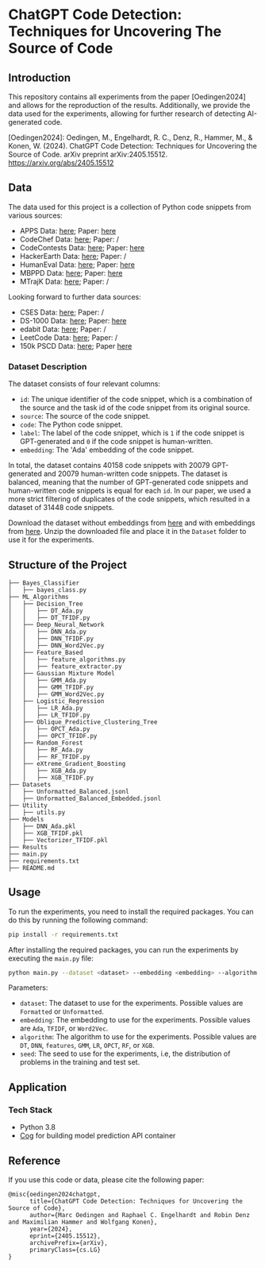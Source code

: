 # ChatGPT Code Detection: Techniques for Uncovering The Source of Code

## Introduction

This repository contains all experiments from the paper [Oedingen2024] and allows for the reproduction of the results. Additionally, we provide the data used for the experiments, allowing for further research of detecting AI-generated code.

[Oedingen2024]: Oedingen, M., Engelhardt, R. C., Denz, R., Hammer, M., & Konen, W. (2024). ChatGPT Code Detection: Techniques for Uncovering the Source of Code. arXiv preprint arXiv:2405.15512.
https://arxiv.org/abs/2405.15512

## Data

The data used for this project is a collection of Python code snippets from various sources:

- APPS Data: [here](https://github.com/hendrycks/apps); Paper: [here](https://arxiv.org/pdf/2105.09938v3.pdf)
- CodeChef Data: [here](https://www.codechef.com/); Paper: /
- CodeContests Data: [here](https://huggingface.co/datasets/deepmind/code_contests); Paper: [here](https://arxiv.org/abs/2203.07814)
- HackerEarth Data: [here](https://www.hackerearth.com/); Paper: /
- HumanEval Data: [here](https://github.com/openai/human-eval); Paper: [here](https://arxiv.org/abs/2107.03374)
- MBPPD Data: [here](https://github.com/google-research/google-research/tree/master/mbpp); Paper: [here](https://arxiv.org/abs/2108.07732)
- MTrajK Data: [here](https://github.com/MTrajK/); Paper: /

Looking forward to further data sources:

- CSES Data: [here](https://cses.fi/problemset/); Paper: /
- DS-1000 Data: [here](https://ds1000-code-gen.github.io); Paper: [here](https://arxiv.org/abs/2211.11501)
- edabit Data: [here](https://edabit.com/challenges/python3); Paper: /
- LeetCode Data: [here](https://leetcode.com/); Paper: /
- 150k PSCD Data: [here](https://www.kaggle.com/datasets/veeralakrishna/150k-python-dataset); Paper [here](https://dl.acm.org/doi/10.1145/2983990.2984041)

### Dataset Description

The dataset consists of four relevant columns:

- `id`: The unique identifier of the code snippet, which is a combination of the source and the task id of the code snippet from its original source.
- `source`: The source of the code snippet.
- `code`: The Python code snippet.
- `label`: The label of the code snippet, which is `1` if the code snippet is GPT-generated and `0` if the code snippet is human-written.
- `embedding`: The 'Ada' embedding of the code snippet.

In total, the dataset contains 40158 code snippets with 20079 GPT-generated and 20079 human-written code snippets.
The dataset is balanced, meaning that the number of GPT-generated code snippets and human-written code snippets is equal for each `id`.
In our paper, we used a more strict filtering of duplicates of the code snippets, which resulted in a dataset of 31448 code snippets.

Download the dataset without embeddings from [here](https://th-koeln.sciebo.de/s/XZRR45yzO0rRuj3) and with embeddings from [here](https://th-koeln.sciebo.de/s/5kh6qOhEcO5ueFV).
Unzip the downloaded file and place it in the `Dataset` folder to use it for the experiments.

## Structure of the Project

```
├── Bayes_Classifier
│   ├── bayes_class.py
├── ML_Algorithms
│   ├── Decision_Tree
│   │   ├── DT_Ada.py
│   │   ├── DT_TFIDF.py
│   ├── Deep_Neural_Network
│   │   ├── DNN_Ada.py
│   │   ├── DNN_TFIDF.py
│   │   ├── DNN_Word2Vec.py
│   ├── Feature_Based
│   │   ├── feature_algorithms.py
│   │   ├── feature_extractor.py
│   ├── Gaussian Mixture Model
│   │   ├── GMM_Ada.py
│   │   ├── GMM_TFIDF.py
│   │   ├── GMM_Word2Vec.py
│   ├── Logistic_Regression
│   │   ├── LR_Ada.py
│   │   ├── LR_TFIDF.py
│   ├── Oblique_Predictive_Clustering_Tree
│   │   ├── OPCT_Ada.py
│   │   ├── OPCT_TFIDF.py
│   ├── Random_Forest
│   │   ├── RF_Ada.py
│   │   ├── RF_TFIDF.py
│   ├── eXtreme_Gradient_Boosting
│   │   ├── XGB_Ada.py
│   │   ├── XGB_TFIDF.py
├── Datasets
│   ├── Unformatted_Balanced.jsonl
│   ├── Unformatted_Balanced_Embedded.jsonl
├── Utility
│   ├── utils.py
├── Models
│   ├── DNN_Ada.pkl
│   ├── XGB_TFIDF.pkl
│   ├── Vectorizer_TFIDF.pkl
├── Results
├── main.py
├── requirements.txt
├── README.md
```

## Usage

To run the experiments, you need to install the required packages. You can do this by running the following command:

```bash
pip install -r requirements.txt
```

After installing the required packages, you can run the experiments by executing the `main.py` file:

```bash
python main.py --dataset <dataset> --embedding <embedding> --algorithm <algorithm> --seed <seed>
```

Parameters:

- `dataset`: The dataset to use for the experiments. Possible values are `Formatted` or `Unformatted`.
- `embedding`: The embedding to use for the experiments. Possible values are `Ada`, `TFIDF`, or `Word2Vec`.
- `algorithm`: The algorithm to use for the experiments. Possible values are `DT`, `DNN`, `features`, `GMM`, `LR`, `OPCT`, `RF`, or `XGB`.
- `seed`: The seed to use for the experiments, i.e, the distribution of problems in the training and test set.

## Application

### Tech Stack

- Python 3.8
- [Cog](https://github.com/replicate/cog) for building model prediction API container

## Reference

If you use this code or data, please cite the following paper:

```
@misc{oedingen2024chatgpt,
      title={ChatGPT Code Detection: Techniques for Uncovering the Source of Code},
      author={Marc Oedingen and Raphael C. Engelhardt and Robin Denz and Maximilian Hammer and Wolfgang Konen},
      year={2024},
      eprint={2405.15512},
      archivePrefix={arXiv},
      primaryClass={cs.LG}
}
```
